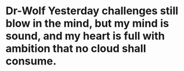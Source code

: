 # Dr-Wolf Yesterday challenges still blow in the mind, but my mind is sound, and my heart is full with ambition that no cloud shall consume.
